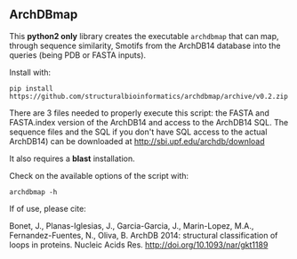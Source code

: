 ArchDBmap
---------

This **python2 only** library creates the executable ``archdbmap`` that can map, through sequence similarity, Smotifs from the ArchDB14 database into the
queries (being PDB or FASTA inputs).

Install with:

```
pip install https://github.com/structuralbioinformatics/archdbmap/archive/v0.2.zip
```

There are 3 files needed to properly execute this script: the FASTA and FASTA.index version of the ArchDB14 and access to the ArchDB14 SQL.
The sequence files and the SQL if you don't have SQL access to the actual ArchDB14) can be downloaded at http://sbi.upf.edu/archdb/download

It also requires a **blast** installation.

Check on the available options of the script with:

```
archdbmap -h
```

If of use, please cite:

Bonet, J., Planas-Iglesias, J., Garcia-Garcia, J., Marin-Lopez, M.A., Fernandez-Fuentes, N., Oliva, B. ArchDB 2014: structural classification of loops in proteins. Nucleic Acids Res. http://doi.org/10.1093/nar/gkt1189

